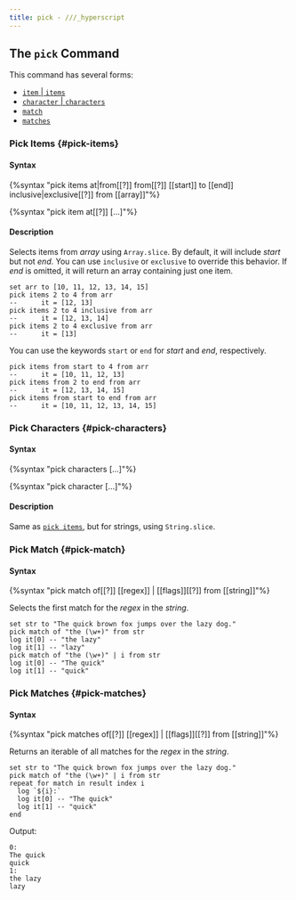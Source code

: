 ```yaml
---
title: pick - ///_hyperscript
---
```


## The `pick` Command

This command has several forms:

- [`item` | `items`](#pick-items)
- [`character` | `characters`](#pick-characters)
- [`match`](#pick-match)
- [`matches`](#pick-matches)

### Pick Items {#pick-items}

#### Syntax

{%syntax "pick items at|from[[?]] from[[?]] [[start]] to [[end]] inclusive|exclusive[[?]] from [[array]]"%}

{%syntax "pick item at[[?]] [...]"%}

#### Description

Selects items from <var>array</var> using `Array.slice`. By default, it will
include <var>start</var> but not <var>end</var>. You can use `inclusive` or
`exclusive` to override this behavior. If <var>end</var> is omitted, it will
return an array containing just one item.

  ~~~ hyperscript
  set arr to [10, 11, 12, 13, 14, 15]
  pick items 2 to 4 from arr
  --      it = [12, 13]
  pick items 2 to 4 inclusive from arr
  --      it = [12, 13, 14]
  pick items 2 to 4 exclusive from arr
  --      it = [13]
  ~~~

You can use the keywords `start` or `end` for <var>start</var> and
<var>end</var>, respectively.

  ~~~ hyperscript
  pick items from start to 4 from arr
  --      it = [10, 11, 12, 13]
  pick items from 2 to end from arr
  --      it = [12, 13, 14, 15]
  pick items from start to end from arr
  --      it = [10, 11, 12, 13, 14, 15]
  ~~~

### Pick Characters {#pick-characters}

#### Syntax

{%syntax "pick characters [...]"%}

{%syntax "pick character [...]"%}

#### Description

Same as [`pick items`](#pick-items), but for strings, using `String.slice`.

### Pick Match {#pick-match}

#### Syntax

{%syntax "pick match of[[?]] [[regex]] | [[flags]][[?]] from [[string]]"%}

Selects the first match for the <var>regex</var> in the <var>string</var>.

  ~~~ hyperscript
  set str to "The quick brown fox jumps over the lazy dog."
  pick match of "the (\w+)" from str
  log it[0] -- "the lazy"
  log it[1] -- "lazy"
  pick match of "the (\w+)" | i from str
  log it[0] -- "The quick"
  log it[1] -- "quick"
  ~~~

### Pick Matches {#pick-matches}

#### Syntax

{%syntax "pick matches of[[?]] [[regex]] | [[flags]][[?]] from [[string]]"%}

Returns an iterable of all matches for the <var>regex</var> in the
<var>string</var>.

  ~~~ hyperscript
  set str to "The quick brown fox jumps over the lazy dog."
  pick match of "the (\w+)" | i from str
  repeat for match in result index i
    log `${i}:`
    log it[0] -- "The quick"
    log it[1] -- "quick"
  end
  ~~~
  Output:
  ~~~
  0:
  The quick
  quick
  1:
  the lazy
  lazy
  ~~~
